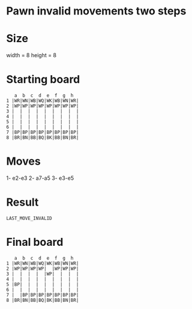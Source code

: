 # Pawn invalid movements two steps

# Size
width = 8
height = 8

# Starting board
```
   a  b  c  d  e  f  g  h
1 |WR|WN|WB|WQ|WK|WB|WN|WR|
2 |WP|WP|WP|WP|WP|WP|WP|WP|
3 |  |  |  |  |  |  |  |  |
4 |  |  |  |  |  |  |  |  |
5 |  |  |  |  |  |  |  |  |
6 |  |  |  |  |  |  |  |  |
7 |BP|BP|BP|BP|BP|BP|BP|BP|
8 |BR|BN|BB|BQ|BK|BB|BN|BR|
```
# Moves
1- e2-e3
2- a7-a5
3- e3-e5



# Result
`LAST_MOVE_INVALID`

# Final board
```
   a  b  c  d  e  f  g  h
1 |WR|WN|WB|WQ|WK|WB|WN|WR|
2 |WP|WP|WP|WP|  |WP|WP|WP|
3 |  |  |  |  |WP|  |  |  |
4 |  |  |  |  |  |  |  |  |
5 |BP|  |  |  |  |  |  |  |
6 |  |  |  |  |  |  |  |  |
7 |  |BP|BP|BP|BP|BP|BP|BP|
8 |BR|BN|BB|BQ|BK|BB|BN|BR|
```
